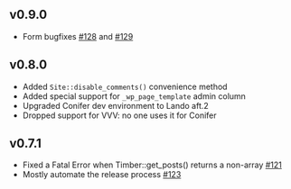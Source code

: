 ## v0.9.0

* Form bugfixes [#128](https://github.com/sitecrafting/conifer/issues/128) and [#129](https://github.com/sitecrafting/conifer/issues/129)

## v0.8.0

* Added `Site::disable_comments()` convenience method
* Added special support for `_wp_page_template` admin column
* Upgraded Conifer dev environment to Lando aft.2
* Dropped support for VVV: no one uses it for Conifer

## v0.7.1

* Fixed a Fatal Error when Timber::get_posts() returns a non-array [#121](https://github.com/sitecrafting/conifer/issues/121)
* Mostly automate the release process [#123](https://github.com/sitecrafting/conifer/issues/123)



